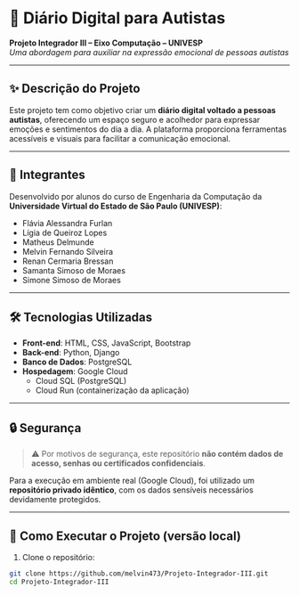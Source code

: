 # 🧠 Diário Digital para Autistas  
**Projeto Integrador III – Eixo Computação – UNIVESP**  
*Uma abordagem para auxiliar na expressão emocional de pessoas autistas*

---

## ✨ Descrição do Projeto

Este projeto tem como objetivo criar um **diário digital voltado a pessoas autistas**, oferecendo um espaço seguro e acolhedor para expressar emoções e sentimentos do dia a dia. A plataforma proporciona ferramentas acessíveis e visuais para facilitar a comunicação emocional.

---

## 👥 Integrantes

Desenvolvido por alunos do curso de Engenharia da Computação da **Universidade Virtual do Estado de São Paulo (UNIVESP)**:

- Flávia Alessandra Furlan  
- Lígia de Queiroz Lopes  
- Matheus Delmunde  
- Melvin Fernando Silveira  
- Renan Cermaria Bressan  
- Samanta Simoso de Moraes  
- Simone Simoso de Moraes  

---

## 🛠️ Tecnologias Utilizadas

- **Front-end**: HTML, CSS, JavaScript, Bootstrap  
- **Back-end**: Python, Django  
- **Banco de Dados**: PostgreSQL  
- **Hospedagem**: Google Cloud  
  - Cloud SQL (PostgreSQL)  
  - Cloud Run (containerização da aplicação)  

---

## 🔒 Segurança

> ⚠️ Por motivos de segurança, este repositório **não contém dados de acesso, senhas ou certificados confidenciais**.

Para a execução em ambiente real (Google Cloud), foi utilizado um **repositório privado idêntico**, com os dados sensíveis necessários devidamente protegidos.

---

## 🚀 Como Executar o Projeto (versão local)

1. Clone o repositório:

```bash
git clone https://github.com/melvin473/Projeto-Integrador-III.git
cd Projeto-Integrador-III
